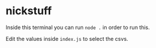 # nickstuff

Inside this terminal you can run `node .` in order to run this.

Edit the values inside `index.js` to select the csvs. 